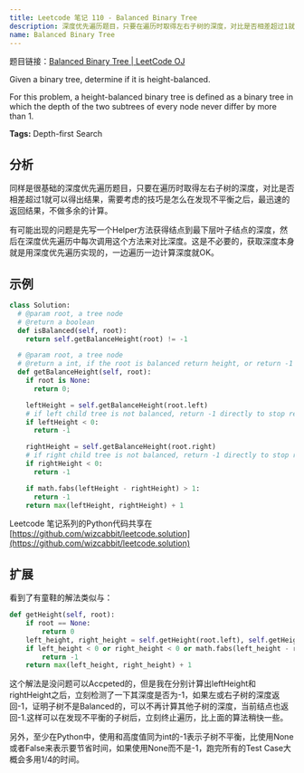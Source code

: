 ```yaml
---
title: Leetcode 笔记 110 - Balanced Binary Tree
description: 深度优先遍历题目，只要在遍历时取得左右子树的深度，对比是否相差超过1就可以得出结果，需要考虑的技巧是怎么在发现不平衡之后，最迅速的返回结果，不做多余的计算。有可能出现的问题是先写一个Helper方法获得结点到最下层叶子结点的深度，然后在深度优先遍历中每次调用这个方法来对比深度。这是不必要的，获取深度本身就是用深度优先遍历实现的，一边遍历一边计算深度就OK。
name: Balanced Binary Tree
---
```


题目链接：[Balanced Binary Tree | LeetCode OJ](https://oj.leetcode.com/problems/balanced-binary-tree/)

Given a binary tree, determine if it is height-balanced.

For this problem, a height-balanced binary tree is defined as a binary tree in which the depth of the two subtrees of every node never differ by more than 1.

**Tags:** Depth-first Search

## 分析

同样是很基础的深度优先遍历题目，只要在遍历时取得左右子树的深度，对比是否相差超过1就可以得出结果，需要考虑的技巧是怎么在发现不平衡之后，最迅速的返回结果，不做多余的计算。

有可能出现的问题是先写一个Helper方法获得结点到最下层叶子结点的深度，然后在深度优先遍历中每次调用这个方法来对比深度。这是不必要的，获取深度本身就是用深度优先遍历实现的，一边遍历一边计算深度就OK。

## 示例

```python
class Solution:
  # @param root, a tree node
  # @return a boolean
  def isBalanced(self, root):
    return self.getBalanceHeight(root) != -1

  # @param root, a tree node
  # @return a int, if the root is balanced return height, or return -1
  def getBalanceHeight(self, root):
    if root is None:
      return 0;

    leftHeight = self.getBalanceHeight(root.left)
    # if left child tree is not balanced, return -1 directly to stop recursion
    if leftHeight < 0:
      return -1

    rightHeight = self.getBalanceHeight(root.right)
    # if right child tree is not balanced, return -1 directly to stop recursion
    if rightHeight < 0:
      return -1

    if math.fabs(leftHeight - rightHeight) > 1:
      return -1
    return max(leftHeight, rightHeight) + 1
```

Leetcode 笔记系列的Python代码共享在[https://github.com/wizcabbit/leetcode.solution](https://github.com/wizcabbit/leetcode.solution)

## 扩展

看到了有童鞋的解法类似与：

```python
def getHeight(self, root):
    if root == None:
        return 0
    left_height, right_height = self.getHeight(root.left), self.getHeight(root.right)
    if left_height < 0 or right_height < 0 or math.fabs(left_height - right_height) > 1:
        return -1
    return max(left_height, right_height) + 1
```

这个解法是没问题可以Accpeted的，但是我在分别计算出leftHeight和rightHeight之后，立刻检测了一下其深度是否为-1，如果左或右子树的深度返回-1，证明子树不是Balanced的，可以不再计算其他子树的深度，当前结点也返回-1.这样可以在发现不平衡的子树后，立刻终止遍历，比上面的算法稍快一些。

另外，至少在Python中，使用和高度值同为int的-1表示子树不平衡，比使用None或者False来表示要节省时间，如果使用None而不是-1，跑完所有的Test Case大概会多用1/4的时间。
